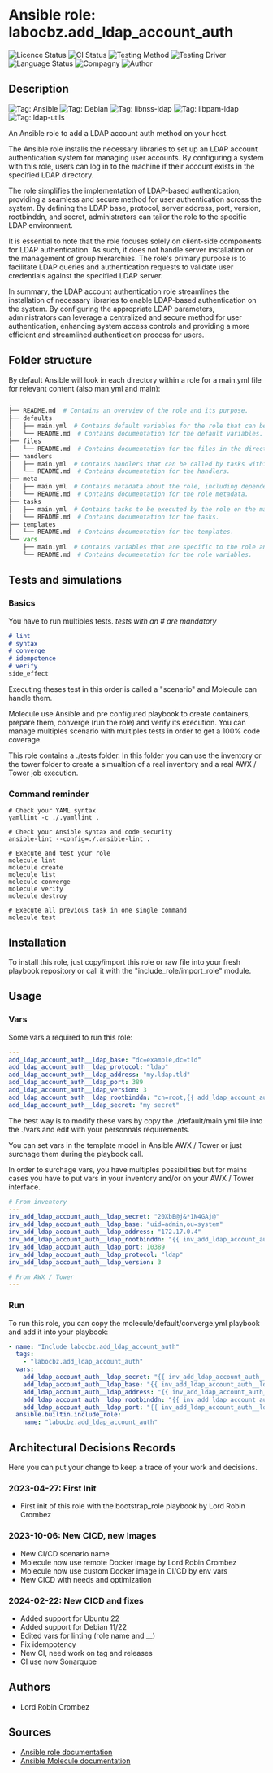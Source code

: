 # Ansible role: labocbz.add_ldap_account_auth

![Licence Status](https://img.shields.io/badge/licence-MIT-brightgreen)
![CI Status](https://img.shields.io/badge/CI-success-brightgreen)
![Testing Method](https://img.shields.io/badge/Testing%20Method-Ansible%20Molecule-blueviolet)
![Testing Driver](https://img.shields.io/badge/Testing%20Driver-docker-blueviolet)
![Language Status](https://img.shields.io/badge/language-Ansible-red)
![Compagny](https://img.shields.io/badge/Compagny-Labo--CBZ-blue)
![Author](https://img.shields.io/badge/Author-Lord%20Robin%20Cbz-blue)

## Description

![Tag: Ansible](https://img.shields.io/badge/Tech-Ansible-orange)
![Tag: Debian](https://img.shields.io/badge/Tech-Debian-orange)
![Tag: libnss-ldap](https://img.shields.io/badge/Tech-libnss--ldap-orange)
![Tag: libpam-ldap](https://img.shields.io/badge/Tech-libpam--ldap-orange)
![Tag: ldap-utils](https://img.shields.io/badge/Tech-ldap--utils-orange)

An Ansible role to add a LDAP account auth method on your host.

The Ansible role installs the necessary libraries to set up an LDAP account authentication system for managing user accounts. By configuring a system with this role, users can log in to the machine if their account exists in the specified LDAP directory.

The role simplifies the implementation of LDAP-based authentication, providing a seamless and secure method for user authentication across the system. By defining the LDAP base, protocol, server address, port, version, rootbinddn, and secret, administrators can tailor the role to the specific LDAP environment.

It is essential to note that the role focuses solely on client-side components for LDAP authentication. As such, it does not handle server installation or the management of group hierarchies. The role's primary purpose is to facilitate LDAP queries and authentication requests to validate user credentials against the specified LDAP server.

In summary, the LDAP account authentication role streamlines the installation of necessary libraries to enable LDAP-based authentication on the system. By configuring the appropriate LDAP parameters, administrators can leverage a centralized and secure method for user authentication, enhancing system access controls and providing a more efficient and streamlined authentication process for users.

## Folder structure

By default Ansible will look in each directory within a role for a main.yml file for relevant content (also man.yml and main):

```PYTHON
.
├── README.md  # Contains an overview of the role and its purpose.
├── defaults
│   ├── main.yml  # Contains default variables for the role that can be overridden by users.
│   └── README.md  # Contains documentation for the default variables.
├── files
│   └── README.md  # Contains documentation for the files in the directory.
├── handlers
│   ├── main.yml  # Contains handlers that can be called by tasks within the role.
│   └── README.md  # Contains documentation for the handlers.
├── meta
│   ├── main.yml  # Contains metadata about the role, including dependencies and supported platforms.
│   └── README.md  # Contains documentation for the role metadata.
├── tasks
│   ├── main.yml  # Contains tasks to be executed by the role on the managed nodes.
│   └── README.md  # Contains documentation for the tasks.
├── templates
│   └── README.md  # Contains documentation for the templates.
└── vars
    ├── main.yml  # Contains variables that are specific to the role and are not meant to be overridden.
    └── README.md  # Contains documentation for the role variables.
```

## Tests and simulations

### Basics

You have to run multiples tests. *tests with an # are mandatory*

```MARKDOWN
# lint
# syntax
# converge
# idempotence
# verify
side_effect
```

Executing theses test in this order is called a "scenario" and Molecule can handle them.

Molecule use Ansible and pre configured playbook to create containers, prepare them, converge (run the role) and verify its execution.
You can manage multiples scenario with multiples tests in order to get a 100% code coverage.

This role contains a ./tests folder. In this folder you can use the inventory or the tower folder to create a simualtion of a real inventory and a real AWX / Tower job execution.

### Command reminder

```SHELL
# Check your YAML syntax
yamllint -c ./.yamllint .

# Check your Ansible syntax and code security
ansible-lint --config=./.ansible-lint .

# Execute and test your role
molecule lint
molecule create
molecule list
molecule converge
molecule verify
molecule destroy

# Execute all previous task in one single command
molecule test
```

## Installation

To install this role, just copy/import this role or raw file into your fresh playbook repository or call it with the "include_role/import_role" module.

## Usage

### Vars

Some vars a required to run this role:

```YAML
---
add_ldap_account_auth__ldap_base: "dc=example,dc=tld"
add_ldap_account_auth__ldap_protocol: "ldap"
add_ldap_account_auth__ldap_address: "my.ldap.tld"
add_ldap_account_auth__ldap_port: 389
add_ldap_account_auth__ldap_version: 3
add_ldap_account_auth__ldap_rootbinddn: "cn=root,{{ add_ldap_account_auth__ldap_base }}"
add_ldap_account_auth__ldap_secret: "my secret"

```

The best way is to modify these vars by copy the ./default/main.yml file into the ./vars and edit with your personnals requirements.

You can set vars in the template model in Ansible AWX / Tower or just surchage them during the playbook call.

In order to surchage vars, you have multiples possibilities but for mains cases you have to put vars in your inventory and/or on your AWX / Tower interface.

```YAML
# From inventory
---
inv_add_ldap_account_auth__ldap_secret: "20XbE@j&*1N4GAj@"
inv_add_ldap_account_auth__ldap_base: "uid=admin,ou=system"
inv_add_ldap_account_auth__ldap_address: "172.17.0.4"
inv_add_ldap_account_auth__ldap_rootbinddn: "{{ inv_add_ldap_account_auth__ldap_base }}"
inv_add_ldap_account_auth__ldap_port: 10389
inv_add_ldap_account_auth__ldap_protocol: "ldap"
inv_add_ldap_account_auth__ldap_version: 3

```

```YAML
# From AWX / Tower
---

```

### Run

To run this role, you can copy the molecule/default/converge.yml playbook and add it into your playbook:

```YAML
- name: "Include labocbz.add_ldap_account_auth"
  tags:
    - "labocbz.add_ldap_account_auth"
  vars:
    add_ldap_account_auth__ldap_secret: "{{ inv_add_ldap_account_auth__ldap_secret }}"
    add_ldap_account_auth__ldap_base: "{{ inv_add_ldap_account_auth__ldap_base }}"
    add_ldap_account_auth__ldap_address: "{{ inv_add_ldap_account_auth__ldap_address }}"
    add_ldap_account_auth__ldap_rootbinddn: "{{ inv_add_ldap_account_auth__ldap_rootbinddn }}"
    add_ldap_account_auth__ldap_port: "{{ inv_add_ldap_account_auth__ldap_port }}"
  ansible.builtin.include_role:
    name: "labocbz.add_ldap_account_auth"
```

## Architectural Decisions Records

Here you can put your change to keep a trace of your work and decisions.

### 2023-04-27: First Init

* First init of this role with the bootstrap_role playbook by Lord Robin Crombez

### 2023-10-06: New CICD, new Images

* New CI/CD scenario name
* Molecule now use remote Docker image by Lord Robin Crombez
* Molecule now use custom Docker image in CI/CD by env vars
* New CICD with needs and optimization

### 2024-02-22: New CICD and fixes

* Added support for Ubuntu 22
* Added support for Debian 11/22
* Edited vars for linting (role name and __)
* Fix idempotency
* New CI, need work on tag and releases
* CI use now Sonarqube

## Authors

* Lord Robin Crombez

## Sources

* [Ansible role documentation](https://docs.ansible.com/ansible/latest/playbook_guide/playbooks_reuse_roles.html)
* [Ansible Molecule documentation](https://molecule.readthedocs.io/)
